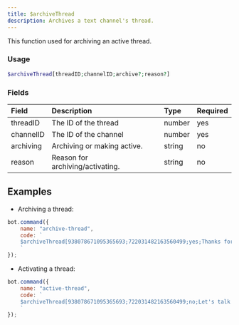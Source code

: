 ```yaml
---
title: $archiveThread
description: Archives a text channel's thread.
---
```


This function used for archiving an active thread.

### Usage

```php
$archiveThread[threadID;channelID;archive?;reason?]
```

### Fields

| Field | Description | Type | Required |
| :--- | :--- | :--- | :--- |
| threadID | The ID of the thread  | number | yes |
| channelID | The ID of the channel | number | yes |
| archiving | Archiving or making active. | string | no |
| reason | Reason for archiving/activating. | string | no |

## Examples

* Archiving a thread:

```javascript
bot.command({
    name: "archive-thread",
    code: `
    $archiveThread[938078671095365693;722031482163560499;yes;Thanks for talk!]
    `
});
```
* Activating a thread:

```javascript
bot.command({
    name: "active-thread",
    code: `
    $archiveThread[938078671095365693;722031482163560499;no;Let's talk again!]
    `
});
```

